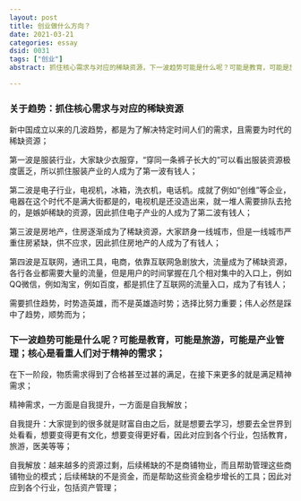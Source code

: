 ```yaml
---
layout: post
title: 创业做什么方向？
date: 2021-03-21
categories: essay
dsid: 0031
tags: ["创业"]
abstract: 抓住核心需求与对应的稀缺资源，下一波趋势可能是什么呢？可能是教育，可能是旅游，可能是产业管理；核心是看重人们对于精神的需求；

---
```


### 关于趋势：抓住核心需求与对应的稀缺资源

新中国成立以来的几波趋势，都是为了解决特定时间人们的需求，且需要为时代的稀缺资源；

第一波是服装行业，大家缺少衣服穿，“穿同一条裤子长大的”可以看出服装资源极度匮乏，所以抓住服装产业的人成为了第一波有钱人；

第二波是电子行业，电视机，冰箱，洗衣机，电话机。成就了例如“创维”等企业，电器在这个时代不是满大街都是的，电视机是还没造出来，就一堆人需要排队去抢的，是嫉妒稀缺的资源，因此抓住电子产业的人成为了第二波有钱人；

第三波是房地产，住房逐渐成为了稀缺资源，大家跻身一线城市，但是一线城市严重住房紧缺，供不应求，因此抓住房地产的人成为了有钱人；

第四波是互联网，通讯工具，电商，依靠互联网急剧放大，流量成为了稀缺资源，各行各业都需要大量的流量，但是用户的时间掌握在几个相对集中的入口上，例如QQ微信，例如淘宝，例如百度，都是抓住了互联网的流量入口，成为了有钱人；

需要抓住趋势，时势造英雄，而不是英雄造时势；选择比努力重要；伟人必然是踩中了趋势，顺势而为；

### 下一波趋势可能是什么呢？可能是教育，可能是旅游，可能是产业管理；核心是看重人们对于精神的需求；

在下一阶段，物质需求得到了合格甚至过甚的满足，在接下来更多的就是满足精神需求；

精神需求，一方面是自我提升，一方面是自我解放；

自我提升：大家提到的很多就是财富自由之后，就是想要去学习，想要去全世界到处看看，想要变得更有文化，想要变得更好看，因此对应到各个行业，包括教育，旅游，医美等等；

自我解放：越来越多的资源过剩，后续稀缺的不是商铺物业，而且帮助管理这些商铺物业的模式；后续稀缺的不是资金，而是帮助这些资金稳步增长的工具；因此对应到各个行业，包括资产管理；

